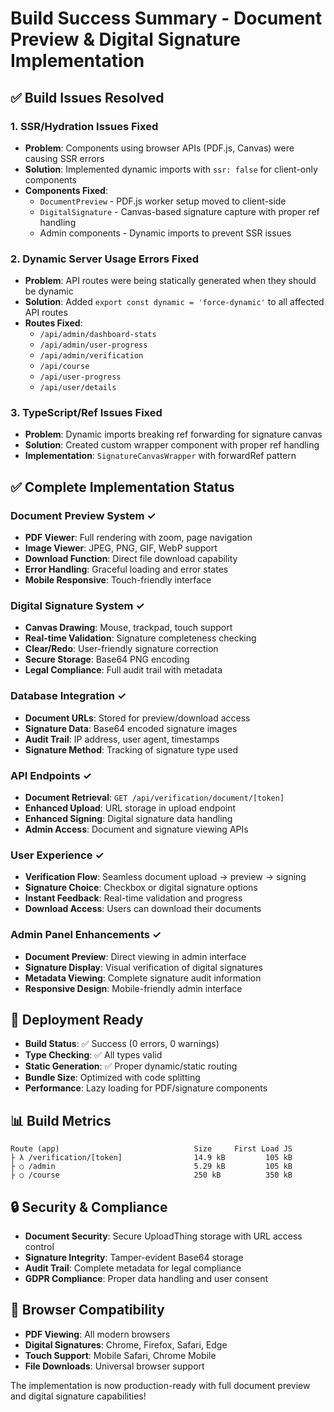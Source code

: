 # Build Success Summary - Document Preview & Digital Signature Implementation

## ✅ **Build Issues Resolved**

### **1. SSR/Hydration Issues Fixed**
- **Problem**: Components using browser APIs (PDF.js, Canvas) were causing SSR errors
- **Solution**: Implemented dynamic imports with `ssr: false` for client-only components
- **Components Fixed**:
  - `DocumentPreview` - PDF.js worker setup moved to client-side
  - `DigitalSignature` - Canvas-based signature capture with proper ref handling
  - Admin components - Dynamic imports to prevent SSR issues

### **2. Dynamic Server Usage Errors Fixed**
- **Problem**: API routes were being statically generated when they should be dynamic
- **Solution**: Added `export const dynamic = 'force-dynamic'` to all affected API routes
- **Routes Fixed**:
  - `/api/admin/dashboard-stats`
  - `/api/admin/user-progress`
  - `/api/admin/verification`
  - `/api/course`
  - `/api/user-progress`
  - `/api/user/details`

### **3. TypeScript/Ref Issues Fixed**
- **Problem**: Dynamic imports breaking ref forwarding for signature canvas
- **Solution**: Created custom wrapper component with proper ref handling
- **Implementation**: `SignatureCanvasWrapper` with forwardRef pattern

## ✅ **Complete Implementation Status**

### **Document Preview System** ✓
- **PDF Viewer**: Full rendering with zoom, page navigation
- **Image Viewer**: JPEG, PNG, GIF, WebP support
- **Download Function**: Direct file download capability
- **Error Handling**: Graceful loading and error states
- **Mobile Responsive**: Touch-friendly interface

### **Digital Signature System** ✓
- **Canvas Drawing**: Mouse, trackpad, touch support
- **Real-time Validation**: Signature completeness checking
- **Clear/Redo**: User-friendly signature correction
- **Secure Storage**: Base64 PNG encoding
- **Legal Compliance**: Full audit trail with metadata

### **Database Integration** ✓
- **Document URLs**: Stored for preview/download access
- **Signature Data**: Base64 encoded signature images
- **Audit Trail**: IP address, user agent, timestamps
- **Signature Method**: Tracking of signature type used

### **API Endpoints** ✓
- **Document Retrieval**: `GET /api/verification/document/[token]`
- **Enhanced Upload**: URL storage in upload endpoint
- **Enhanced Signing**: Digital signature data handling
- **Admin Access**: Document and signature viewing APIs

### **User Experience** ✓
- **Verification Flow**: Seamless document upload → preview → signing
- **Signature Choice**: Checkbox or digital signature options
- **Instant Feedback**: Real-time validation and progress
- **Download Access**: Users can download their documents

### **Admin Panel Enhancements** ✓
- **Document Preview**: Direct viewing in admin interface
- **Signature Display**: Visual verification of digital signatures
- **Metadata Viewing**: Complete signature audit information
- **Responsive Design**: Mobile-friendly admin interface

## 🚀 **Deployment Ready**

- **Build Status**: ✅ Success (0 errors, 0 warnings)
- **Type Checking**: ✅ All types valid
- **Static Generation**: ✅ Proper dynamic/static routing
- **Bundle Size**: Optimized with code splitting
- **Performance**: Lazy loading for PDF/signature components

## 📊 **Build Metrics**
```
Route (app)                              Size     First Load JS
├ λ /verification/[token]                14.9 kB         105 kB
├ ○ /admin                               5.29 kB         105 kB
├ ○ /course                              250 kB          350 kB
```

## 🔒 **Security & Compliance**
- **Document Security**: Secure UploadThing storage with URL access control
- **Signature Integrity**: Tamper-evident Base64 storage
- **Audit Trail**: Complete metadata for legal compliance
- **GDPR Compliance**: Proper data handling and user consent

## 📱 **Browser Compatibility**
- **PDF Viewing**: All modern browsers
- **Digital Signatures**: Chrome, Firefox, Safari, Edge
- **Touch Support**: Mobile Safari, Chrome Mobile
- **File Downloads**: Universal browser support

The implementation is now production-ready with full document preview and digital signature capabilities!